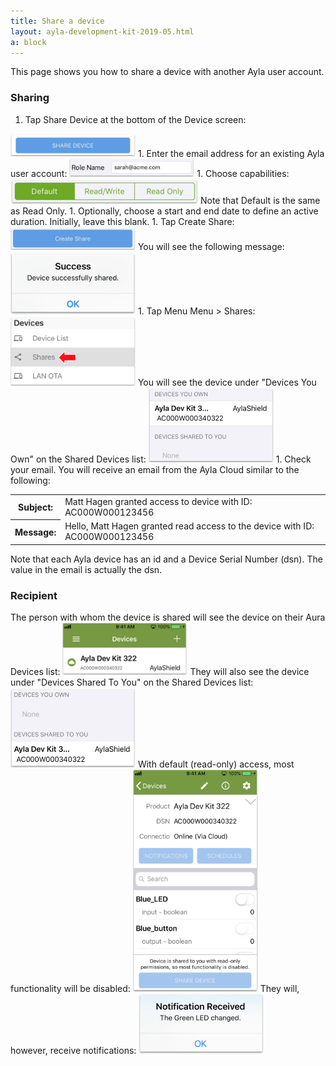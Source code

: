 ```yaml
---
title: Share a device
layout: ayla-development-kit-2019-05.html
a: block
---
```


This page shows you how to share a device with another Ayla user account.

### Sharing

1. Tap Share Device at the bottom of the Device screen:
<img src="share-a-device.png" width="200">
1. Enter the email address for an existing Ayla user account:
<img src="email.png" width="200">
1. Choose capabilities:
<img src="capabilities.png" width="300">
Note that Default is the same as Read Only.
1. Optionally, choose a start and end date to define an active duration. Initially, leave this blank.
1. Tap Create Share:
<img src="create-share.png" width="200">
You will see the following message:
<img src="shared.png" width="200">
1. Tap Menu Menu > Shares:
<img src="main-shares.png" width="200">
You will see the device under "Devices You Own" on the Shared Devices list:
<img src="devices-you-own.png" width="200">
1. Check your email. You will receive an email from the Ayla Cloud similar to the following:
<table>
<tr><th>Subject:</th><td>Matt Hagen granted access to device with ID: AC000W000123456</td></tr>
<tr><th>Message:</th><td>Hello, Matt Hagen granted read access to the device with ID: AC000W000123456</td></tr>
</table>
Note that each Ayla device has an id and a Device Serial Number (dsn). The value in the email is actually the dsn.

### Recipient

The person with whom the device is shared will see the device on their Aura Devices list:
<img src="shared-device.png" width="200">
They will also see the device under "Devices Shared To You" on the Shared Devices list:
<img src="devices-shared-to-you.png" width="200">
With default (read-only) access, most functionality will be disabled:
<img src="shared-device-002.png" width="200">
They will, however, receive notifications:
<img src="../notifications/aura-green-led-changed.png" width="200">